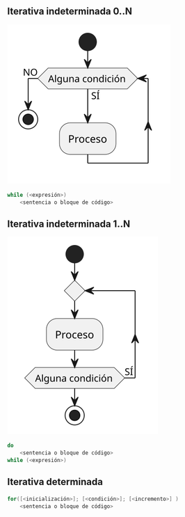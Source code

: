 
## Iterativa indeterminada 0..N

![](/imagenes/modelosUML/repetitiva001.svg)

```java
while (<expresión>) 
    <sentencia o bloque de código>
```

## Iterativa indeterminada 1..N

![](/imagenes/modelosUML/repetitiva002.svg)

```java
do 
    <sentencia o bloque de código>
while (<expresión>)
```

## Iterativa determinada

```java
for([<inicialización>]; [<condición>]; [<incremento>] ) 
    <sentencia o bloque de código>
```